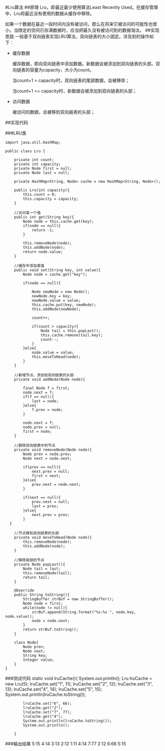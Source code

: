 #Lru算法
##原理
Lru，即最近最少使用算法Least Recently Used。在缓存管理中，Lru将最近没有使用的数据从缓存中移除。

如果一个数据在最近一段时间内没有被访问，那么在将来它被访问的可能性也很小。当限定的空间已存满数据时，应当把最久没有被访问到的数据淘汰。
##实现思路
一般基于双向链表实现LRU算法，双向链表的大小固定。涉及到的操作如下：

+ 缓存数据
	
	缓存数据，即向双向链表中添加数据。新数据会被添加到双向链表的头部。双向链表的容量为capacity，大小为count。
	
	当count+1 > capacity时，双向链表的尾部数据，会被移除；

	当count+1 <= capacity时，新数据会被添加到双向链表的头部； 

+ 访问数据 

	被访问的数据，会被移到双向链表的头部；

##实现代码

###LRU类

    import java.util.HashMap;

	public class Lru {

	    private int count;
	    private int capacity;
	    private Node first = null;
	    private Node last = null;
	
	    private HashMap<String, Node> cache = new HashMap<String, Node>();
	
	    public Lru(int capacity){
	        this.count = 0;
	        this.capacity = capacity;
	    }
	
	    //访问某一个值
	    public int get(String key){
	        Node node = this.cache.get(key);
	        if(node == null){
	            return -1;
	        }
	
	        this.removeNode(node);
	        this.addNode(node);
	        return node.value;
	    }
	
	    //缓存中添加某值
	    public void set(String key, int value){
	        Node node = cache.get("key");
	
	        if(node == null){
	
	            Node newNode = new Node();
	            newNode.key = key;
	            newNode.value = value;
	            this.cache.put(key, newNode);
	            this.addNode(newNode);

	            count++;
	
	            if(count > capacity){
	                Node tail = this.popLast();
	                this.cache.remove(tail.key);
	                count--;
	            }
	        }else{
	            node.value = value;
	            this.moveToHead(node);
	        }
	    }

	    //新增节点，添加到双向链表的头部
	    private void addNode(Node node){

	        final Node f = first;
	        node.next = f;
	        if(f == null){
	            last = node;
	        }else{
	            f.prev = node;
	        }

	        node.next = f;
	        node.prev = null;
	        first = node;
	    }

	    //删除双向链表中的节点
	    private void removeNode(Node node){
	        Node prev = node.prev;
	        Node next = node.next;
	
	        if(prev == null){
	            next.prev = null;
	            first = next;
	        }else{
	            prev.next = node.next;
	        }

	        if(next == null){
	            prev.next = null;
	            last = prev;
	        }else{
	            next.prev = prev;
	        }
  	  }

    	//节点移到双向链表的头部
    	private void moveToHead(Node node){
        	this.removeNode(node);
        	this.addNode(node);
   	 	}

    	//移除尾部的节点
    	private Node popLast(){
       	 	Node tail = last;
        	this.removeNode(tail);
        	return tail;
    	}

    	@Override
    	public String toString(){
        	StringBuffer strBuf = new StringBuffer();
        	Node node = first;
        	while(node != null){
            	strBuf.append(String.format("%s:%s ", node.key, node.value));
            	node = node.next;
        	}
        	return strBuf.toString();
    	}

    	class Node{
        	Node prev;
        	Node next;
        	String key;
        	Integer value;
    	}
	}

###测试代码
        static void lruCache(){
        	System.out.println();
        	Lru lruCache = new Lru(5);
        	lruCache.set("1", 11);
        	lruCache.set("2", 12);
        	lruCache.set("3", 13);
        	lruCache.set("4", 14);
        	lruCache.set("5", 15);
        	System.out.println(lruCache.toString());

        	lruCache.set("6", 66);
        	lruCache.get("2");
        	lruCache.set("7", 77);
        	lruCache.get("4");
        	System.out.println(lruCache.toString());
        	System.out.println();

    	}

###输出结果
    5:15 4:14 3:13 2:12 1:11 
	4:14 7:77 2:12 6:66 5:15 



	